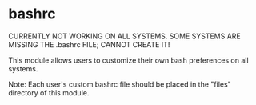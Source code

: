 # bashrc #

CURRENTLY NOT WORKING ON ALL SYSTEMS.  SOME SYSTEMS ARE MISSING THE .bashrc FILE; CANNOT CREATE IT!

This module allows users to customize their own bash preferences on all systems.

Note: Each user's custom bashrc file should be placed in the "files"
	   directory of this module.

